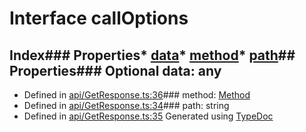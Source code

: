 # Interface callOptions
## Index### Properties* [data](_api_getresponse_.calloptions.md#data)* [method](_api_getresponse_.calloptions.md#method)* [path](_api_getresponse_.calloptions.md#path)## Properties### Optional data: any
* Defined in [api/GetResponse.ts:36](https://github.com/scippio/api-getresponse/blob/a0f8754/src/api/GetResponse.ts#L36)### method: [Method](../modules/_api_getresponse_.md#method)
* Defined in [api/GetResponse.ts:34](https://github.com/scippio/api-getresponse/blob/a0f8754/src/api/GetResponse.ts#L34)### path: string
* Defined in [api/GetResponse.ts:35](https://github.com/scippio/api-getresponse/blob/a0f8754/src/api/GetResponse.ts#L35)
Generated using [TypeDoc](http://typedoc.io)